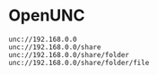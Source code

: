 OpenUNC
=======

```
unc://192.168.0.0
unc://192.168.0.0/share
unc://192.168.0.0/share/folder
unc://192.168.0.0/share/folder/file
```
